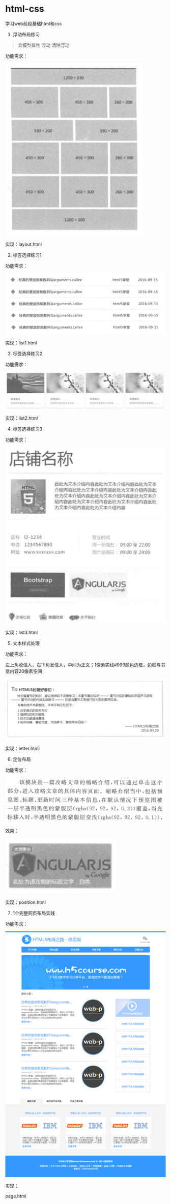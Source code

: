 # html-css
学习web前段基础html和css

1. 浮动布局练习

>盒模型属性 浮动 清除浮动

功能需求：

![布局1](img/layout1.PNG)

实现：layout.html

2. 标签选择练习1

功能需求：

![list](img/list1.PNG)

实现：list1.html

3. 标签选择练习2

功能需求：

![list](img/list2.PNG)

实现：list2.html

4. 标签选择练习3

功能需求：

![list](img/list3.PNG)

实现：list3.html

5. 文本样式处理

功能需求：

左上角收信人，右下角发信人，中间为正文；1像素实线#999颜色边框，边框与书信内容20像素空间

![list](img/exercise5.PNG)

实现：letter.html

6. 定位布局

功能需求：

![功能需求](img/exercise6.PNG)

效果：

![效果](img/exercise6-1.PNG)

实现：position.html

7. 1个完整网页布局实践

功能需求：

![功能需求](img/exercise7.PNG)

实现：

page.html
